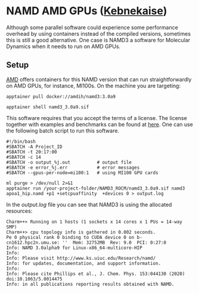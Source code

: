 # NAMD AMD GPUs ([Kebnekaise](https://www.hpc2n.umu.se/resources/hardware/kebnekaise))

Although some parallel software could experience some performance overhead by using
containers instead of the compiled versions, sometimes this is still a good alternative.
One case is NAMD3 a software for Molecular Dynamics when it needs to run on AMD GPUs. 

## Setup 

[AMD](https://www.amd.com/en/developer/resources/infinity-hub/namd3.html) offers containers for this NAMD version
that can run straightforwardly on AMD GPUs, for instance, MI100s. On the machine you 
are targeting:

``` apptainer
apptainer pull docker://amdih/namd3:3.0a9

apptainer shell namd3_3.0a9.sif
```

This software requires that you accept the terms of a license. The license together with 
examples and benchmarks can be found at [here](https://www.ks.uiuc.edu/Research/namd/benchmarks/).
One can use the following batch script to run this software. 

``` slurm
#!/bin/bash
#SBATCH -A Project_ID
#SBATCH -t 20:17:00
#SBATCH -c 14
#SBATCH -o output_%j.out          # output file
#SBATCH -e error_%j.err           # error messages
#SBATCH --gpus-per-node=mi100:1   # using MI100 GPU cards
 
ml purge > /dev/null 2>&1
apptainer run /your-project-folder/NAMD3_ROCM/namd3_3.0a9.sif namd3 apoa1_hip.namd +p1 +setcpuaffinity  +devices 0 > output.log
```

In the *output.log* file you can see that NAMD3 is using the allocated resources:

``` namd
Charm++> Running on 1 hosts (1 sockets x 14 cores x 1 PUs = 14-way SMP)
Charm++> cpu topology info is gathered in 0.002 seconds.
Pe 0 physical rank 0 binding to CUDA device 0 on b-cn1612.hpc2n.umu.se: ''  Mem: 32752MB  Rev: 9.0  PCI: 0:27:0
Info: NAMD 3.0alpha9 for Linux-x86_64-multicore-HIP
Info: 
Info: Please visit http://www.ks.uiuc.edu/Research/namd/
Info: for updates, documentation, and support information.
Info: 
Info: Please cite Phillips et al., J. Chem. Phys. 153:044130 (2020) doi:10.1063/5.0014475
Info: in all publications reporting results obtained with NAMD.
```

